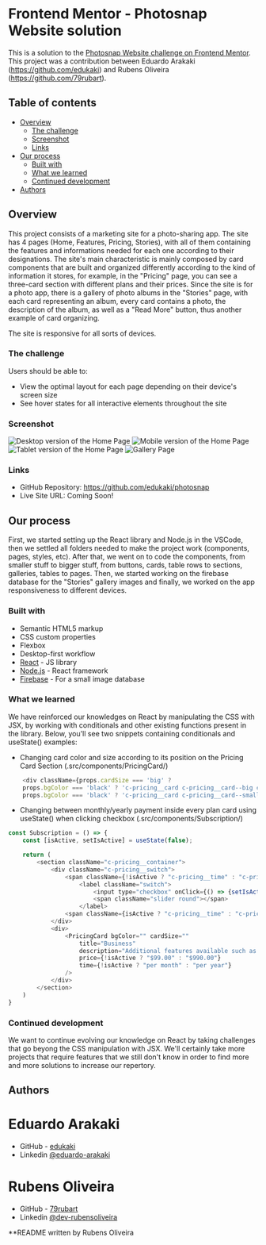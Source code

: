 # Frontend Mentor - Photosnap Website solution

This is a solution to the [Photosnap Website challenge on Frontend Mentor](https://www.frontendmentor.io/challenges/photosnap-multipage-website-nMDSrNmNW). This project was a contribution between Eduardo Arakaki (https://github.com/edukaki) and Rubens Oliveira (https://github.com/79rubart).

## Table of contents

- [Overview](#overview)
  - [The challenge](#the-challenge)
  - [Screenshot](#screenshot)
  - [Links](#links)
- [Our process](#my-process)
  - [Built with](#built-with)
  - [What we learned](#what-i-learned)
  - [Continued development](#continued-development)
- [Authors](#authors)

## Overview

This project consists of a marketing site for a photo-sharing app. The site has 4 pages (Home, Features, Pricing, Stories), with all of them containing the features and informations needed for each one according to their designations. The site's main characteristic is mainly composed by card components that are built and organized differently according to the kind of information it stores, for example, in the "Pricing" page, you can see a three-card section with different plans and their prices. Since the site is for a photo app, there is a gallery of photo albums in the "Stories" page, with each card representing an album, every card contains a photo, the description of the album, as well as a "Read More" button, thus another example of card organizing.

The site is responsive for all sorts of devices.

### The challenge

Users should be able to:

- View the optimal layout for each page depending on their device's screen size
- See hover states for all interactive elements throughout the site

### Screenshot

![Desktop version of the Home Page](./src/assets/designs/desktop-version.jpg)
![Mobile version of the Home Page](./src/assets/designs/mobile-version.jpg)
![Tablet version of the Home Page](./src/assets/designs/tablet-version.jpg)
![Gallery Page](./src/assets/designs/gallery.jpg)

### Links

- GitHub Repository: https://github.com/edukaki/photosnap
- Live Site URL: Coming Soon!

## Our process

First, we started setting up the React library and Node.js in the VSCode, then we settled all folders needed to make the project work (components, pages, styles, etc). After that, we went on to code the components, from smaller stuff to bigger stuff, from buttons, cards, table rows to sections, galleries, tables to pages. Then, we started working on the firebase database for the "Stories" gallery images and finally, we worked on the app responsiveness to different devices.

### Built with

- Semantic HTML5 markup
- CSS custom properties
- Flexbox
- Desktop-first workflow
- [React](https://reactjs.org/) - JS library
- [Node.js](https://nodejs.org/) - React framework
- [Firebase](https://firebase.google.com/) - For a small image database

### What we learned

We have reinforced our knowledges on React by manipulating the CSS with JSX, by working with conditionals and other existing functions present in the library. Below, you'll see two snippets containing conditionals and useState() examples:

- Changing card color and size according to its position on the Pricing Card Section (.src/components/PricingCard/)

```js
    <div className={props.cardSize === 'big' ?
    props.bgColor === 'black' ? 'c-pricing__card c-pricing__card--big c-pricing__card--bgBlack' : 'c-pricing__card c-pricing__card--big c-pricing__card--bgLightGrey' : 
    props.bgColor === 'black' ? 'c-pricing__card c-pricing__card--small c-pricing__card--bgBlack' : 'c-pricing__card c-pricing__card--small c-pricing__card--bgLightGrey'}>
```

- Changing between monthly/yearly payment inside every plan card using useState() when clicking checkbox (.src/components/Subscription/)

```js
const Subscription = () => {
    const [isActive, setIsActive] = useState(false);

    return (  
        <section className="c-pricing__container">
            <div className="c-pricing__switch">
                <span className={!isActive ? "c-pricing__time" : "c-pricing__time c-pricing__time--active"}>Monthly</span>
                    <label className="switch">
                        <input type="checkbox" onClick={() => {setIsActive(!isActive)}}/>
                        <span className="slider round"></span>
                    </label>
                <span className={isActive ? "c-pricing__time" : "c-pricing__time c-pricing__time--active" }>Yearly</span>
            </div>
            <div>
                <PricingCard bgColor="" cardSize=""
                    title="Business"
                    description="Additional features available such as more detailed metrics. Recommended for business owners."
                    price={!isActive ? "$99.00" : "$990.00"}
                    time={!isActive ? "per month" : "per year"}
                />
            </div>
        </section>
    )
}
```

### Continued development

We want to continue evolving our knowledge on React by taking challenges that go beyong the CSS manipulation with JSX. We'll certainly take more projects that require features that we still don't know in order to find more and more solutions to increase our repertory.

## Authors

# Eduardo Arakaki

- GitHub - [edukaki](https://github.com/edukaki)
- Linkedin [@eduardo-arakaki](https://www.linkedin.com/in/eduardo-arakaki/)

# Rubens Oliveira

- GitHub - [79rubart](https://github.com/79rubart)
- Linkedin [@dev-rubensoliveira](https://www.linkedin.com/in/dev-rubensoliveira/)

**README written by Rubens Oliveira